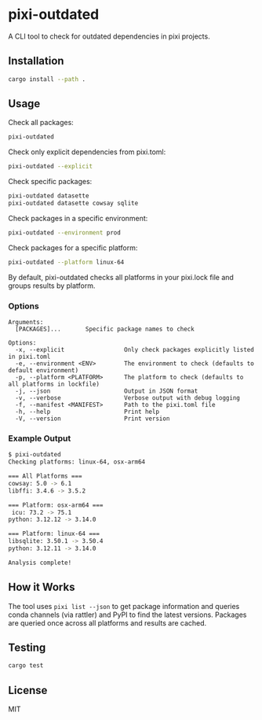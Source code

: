# pixi-outdated

A CLI tool to check for outdated dependencies in pixi projects.

## Installation

```bash
cargo install --path .
```

## Usage

Check all packages:

```bash
pixi-outdated
```

Check only explicit dependencies from pixi.toml:

```bash
pixi-outdated --explicit
```

Check specific packages:

```bash
pixi-outdated datasette
pixi-outdated datasette cowsay sqlite
```

Check packages in a specific environment:

```bash
pixi-outdated --environment prod
```

Check packages for a specific platform:

```bash
pixi-outdated --platform linux-64
```

By default, pixi-outdated checks all platforms in your pixi.lock file and groups results by platform.

### Options

```
Arguments:
  [PACKAGES]...       Specific package names to check

Options:
  -x, --explicit                 Only check packages explicitly listed in pixi.toml
  -e, --environment <ENV>        The environment to check (defaults to default environment)
  -p, --platform <PLATFORM>      The platform to check (defaults to all platforms in lockfile)
  -j, --json                     Output in JSON format
  -v, --verbose                  Verbose output with debug logging
  -f, --manifest <MANIFEST>      Path to the pixi.toml file
  -h, --help                     Print help
  -V, --version                  Print version
```

### Example Output

```bash
$ pixi-outdated
Checking platforms: linux-64, osx-arm64

=== All Platforms ===
cowsay: 5.0 -> 6.1
libffi: 3.4.6 -> 3.5.2

=== Platform: osx-arm64 ===
 icu: 73.2 -> 75.1
python: 3.12.12 -> 3.14.0

=== Platform: linux-64 ===
libsqlite: 3.50.1 -> 3.50.4
python: 3.12.11 -> 3.14.0

Analysis complete!
```

## How it Works

The tool uses `pixi list --json` to get package information and queries conda channels (via rattler) and PyPI to find the latest versions. Packages are queried once across all platforms and results are cached.

## Testing

```bash
cargo test
```

## License

MIT

